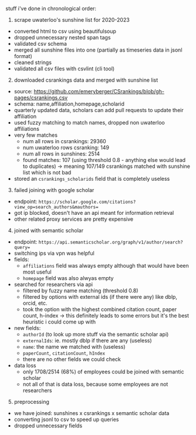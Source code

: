 stuff i've done in chronological order:

1) scrape uwaterloo's sunshine list for 2020-2023

- converted html to csv using beautifulsoup
- dropped unnecessary nested span tags
- validated csv schema
- merged all sunshine files into one (partially as timeseries data in jsonl format)
- cleaned strings
- validated all csv files with csvlint (cli tool)

2) downloaded csrankings data and merged with sunshine list

- source: https://github.com/emeryberger/CSrankings/blob/gh-pages/csrankings.csv
- schema: name,affiliation,homepage,scholarid
- quarterly updated data, scholars can add pull requests to update their affiliation
- used fuzzy matching to match names, dropped non uwaterloo affiliations
- very few matches
    - num all rows in csrankings: 29360
    - num uwaterloo rows csranking: 149
    - num all rows in sunshines: 2514
    - found matches: 107 (using threshold 0.8 - anything else would lead to duplicates) -> meaning 107/149 csrankings matched with sunshine list which is not bad
- stored an `csrankings_scholarids` field that is completely useless

3) failed joining with google scholar

- endpoint: `https://scholar.google.com/citations?view_op=search_authors&mauthors=`
- got ip blocked, doesn't have an api meant for information retrieval
- other related proxy services are pretty expensive

4) joined with semantic scholar

- endpoint: `https://api.semanticscholar.org/graph/v1/author/search?query=`
- switching ips via vpn was helpful
- fields:
    - `affiliations` field was always empty although that would have been most useful
    - `homepage` field was also alwyas empty
- searched for researchers via api
    - filtered by fuzzy name matching (threshold 0.8)
    - filtered by options with external ids (if there were any) like dblp, orcid, etc.
    - took the option with the highest combined citation count, paper count, h-index → this definitely leads to some errors but it's the best heuristic i could come up with
- new fields:
    - `authorId` (to look up more stuff via the semantic scholar api)
    - `externalIds`: ie. mostly dblp if there are any (useless)
    - `name`: the name we matched with (useless)
    - `paperCount`, `citationCount`, `hIndex`
    - there are no other fields we could check
- data loss
    - only 1708/2514 (68%) of employees could be joined with semantic scholar
    - not all of that is data loss, because some employees are not researchers

5) preprocessing

- we have joined: sunshines x csrankings x semantic scholar data
- converting jsonl to csv to speed up queries
- dropped unnecessary fields

